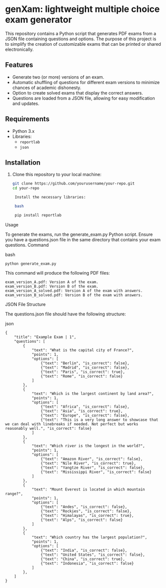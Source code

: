 # genXam: lightweight multiple choice exam generator

This repository contains a Python script that generates PDF exams from a JSON file containing questions and options. The purpose of this project is to simplify the creation of customizable exams that can be printed or shared electronically.

## Features

- Generate two (or more) versions of an exam.
- Automatic shuffling of questions for different exam versions to minimize chances of academic dishonesty.
- Option to create solved exams that display the correct answers.
- Questions are loaded from a JSON file, allowing for easy modification and updates.

## Requirements

- Python 3.x
- Libraries:
  - `reportlab`
  - `json`

## Installation

1. Clone this repository to your local machine:
   ```bash
   git clone https://github.com/yourusername/your-repo.git
   cd your-repo

    Install the necessary libraries:

    bash

    pip install reportlab

Usage

To generate the exams, run the generate_exam.py Python script. Ensure you have a questions.json file in the same directory that contains your exam questions.
Command

bash

    python generate_exam.py

This command will produce the following PDF files:

    exam_version_A.pdf: Version A of the exam.
    exam_version_B.pdf: Version B of the exam.
    exam_version_A_solved.pdf: Version A of the exam with answers.
    exam_version_B_solved.pdf: Version B of the exam with answers.

JSON File Structure

The questions.json file should have the following structure:

json

    {
        "title": "Example Exam | 1",
        "questions": [
            {
                "text": "What is the capital city of France?",
                "points": 1,
                "options": [
                    {"text": "Berlin", "is_correct": false},
                    {"text": "Madrid", "is_correct": false},
                    {"text": "Paris", "is_correct": true},
                    {"text": "Rome", "is_correct": false}
                ]
            },
            {
                "text": "Which is the largest continent by land area?",
                "points": 1,
                "options": [
                    {"text": "Africa", "is_correct": false},
                    {"text": "Asia", "is_correct": true},
                    {"text": "Europe", "is_correct": false},
                    {"text": "This is a very long answer to showcase that we can deal with linebreaks if needed. Not perfect but works reasonably well.", "is_correct": false}
                ]
            },
            {
                "text": "Which river is the longest in the world?",
                "points": 1,
                "options": [
                    {"text": "Amazon River", "is_correct": false},
                    {"text": "Nile River", "is_correct": true},
                    {"text": "Yangtze River", "is_correct": false},
                    {"text": "Mississippi River", "is_correct": false}
                ]
            },
            {
                "text": "Mount Everest is located in which mountain range?",
                "points": 1,
                "options": [
                    {"text": "Andes", "is_correct": false},
                    {"text": "Rockies", "is_correct": false},
                    {"text": "Himalayas", "is_correct": true},
                    {"text": "Alps", "is_correct": false}
                ]
            },
            {
                "text": "Which country has the largest population?",
                "points": 1,
                "options": [
                    {"text": "India", "is_correct": false},
                    {"text": "United States", "is_correct": false},
                    {"text": "China", "is_correct": true},
                    {"text": "Indonesia", "is_correct": false}
                ]
            },
        ]
    }
